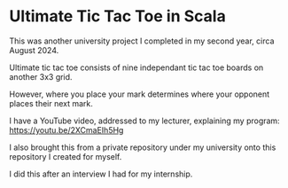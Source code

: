 # Ultimate Tic Tac Toe in Scala

This was another university project I completed in my second year, circa August 2024. 

Ultimate tic tac toe consists of nine independant tic tac toe boards on another 3x3 grid. 

However, where you place your mark determines where your opponent places their next mark. 

I have a YouTube video, addressed to my lecturer, explaining my program: https://youtu.be/2XCmaEIh5Hg 

I also brought this from a private repository under my university onto this repository I created for myself. 

I did this after an interview I had for my internship. 
